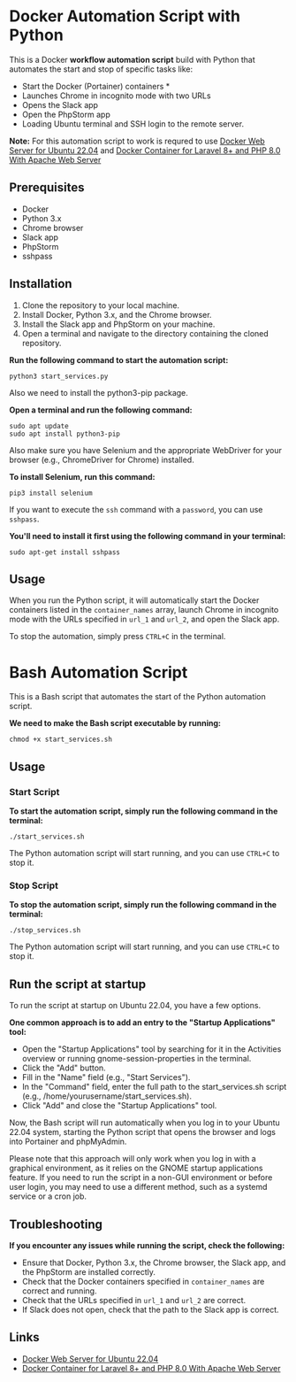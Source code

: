 # Docker Automation Script with Python

This is a Docker **workflow automation script** build with Python that automates the start and stop of specific tasks like:

- Start the Docker (Portainer) containers *
- Launches Chrome in incognito mode with two URLs
- Opens the Slack app
- Open the PhpStorm app
- Loading Ubuntu terminal and SSH login to the remote server.

**Note:** For this automation script to work is requred to use [Docker Web Server for Ubuntu 22.04](https://github.com/mnestorov/laravel-docker-web-server) and [Docker Container for Laravel 8+ and PHP 8.0 With Apache Web Server](https://github.com/mnestorov/laravel-project-container)

## Prerequisites

- Docker
- Python 3.x
- Chrome browser
- Slack app
- PhpStorm
- sshpass

## Installation

1. Clone the repository to your local machine.
2. Install Docker, Python 3.x, and the Chrome browser.
3. Install the Slack app and PhpStorm on your machine.
4. Open a terminal and navigate to the directory containing the cloned repository.

**Run the following command to start the automation script:**

```
python3 start_services.py
```

Also we need to install the python3-pip package.

**Open a terminal and run the following command:**

```
sudo apt update
sudo apt install python3-pip
```

Also make sure you have Selenium and the appropriate WebDriver for your browser (e.g., ChromeDriver for Chrome) installed.

**To install Selenium, run this command:**

```
pip3 install selenium
```

If you want to execute the `ssh` command with a `password`, you can use `sshpass`.

**You'll need to install it first using the following command in your terminal:**

```
sudo apt-get install sshpass
```

## Usage

When you run the Python script, it will automatically start the Docker containers listed in the `container_names` array, launch Chrome in incognito mode with the URLs specified in `url_1` and `url_2`, and open the Slack app.

To stop the automation, simply press `CTRL+C` in the terminal.

# Bash Automation Script

This is a Bash script that automates the start of the Python automation script. 

**We need to make the Bash script executable by running:**

```
chmod +x start_services.sh
```

## Usage

### **Start Script**

**To start the automation script, simply run the following command in the terminal:**

```
./start_services.sh
```

The Python automation script will start running, and you can use `CTRL+C` to stop it.

### **Stop Script**

**To stop the automation script, simply run the following command in the terminal:**

```
./stop_services.sh
```

The Python automation script will start running, and you can use `CTRL+C` to stop it.

## Run the script at startup

To run the script at startup on Ubuntu 22.04, you have a few options.

**One common approach is to add an entry to the "Startup Applications" tool:**

- Open the "Startup Applications" tool by searching for it in the Activities overview or running gnome-session-properties in the terminal.
- Click the "Add" button.
- Fill in the "Name" field (e.g., "Start Services").
- In the "Command" field, enter the full path to the start_services.sh script (e.g., /home/yourusername/start_services.sh).
- Click "Add" and close the "Startup Applications" tool.

Now, the Bash script will run automatically when you log in to your Ubuntu 22.04 system, starting the Python script that opens the browser and logs into Portainer and phpMyAdmin.

Please note that this approach will only work when you log in with a graphical environment, as it relies on the GNOME startup applications feature. If you need to run the script in a non-GUI environment or before user login, you may need to use a different method, such as a systemd service or a cron job.

## Troubleshooting

**If you encounter any issues while running the script, check the following:**

- Ensure that Docker, Python 3.x, the Chrome browser, the Slack app, and the PhpStorm are installed correctly.
- Check that the Docker containers specified in `container_names` are correct and running.
- Check that the URLs specified in `url_1` and `url_2` are correct.
- If Slack does not open, check that the path to the Slack app is correct.

## Links

- [Docker Web Server for Ubuntu 22.04](https://github.com/mnestorov/laravel-docker-web-server)
- [Docker Container for Laravel 8+ and PHP 8.0 With Apache Web Server](https://github.com/mnestorov/laravel-project-container)